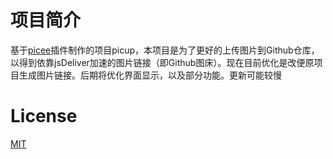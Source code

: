 # 项目简介
基于[picee](https://github.com/jrainlau/picee)插件制作的项目picup，本项目是为了更好的上传图片到Github仓库，以得到依靠jsDeliver加速的图片链接（即Github图床）。现在目前优化是改便原项目生成图片链接。后期将优化界面显示，以及部分功能。更新可能较慢

# License
[MIT](https://github.com/jrainlau/picee/blob/master/LICENSE)
